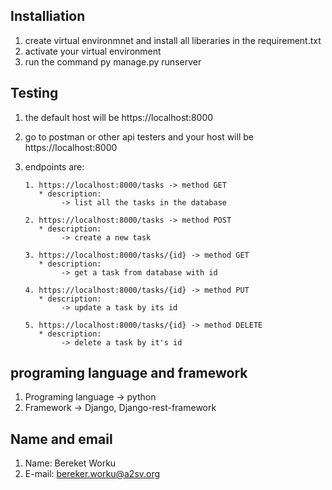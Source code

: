 ## Installiation

1. create virtual environmnet and install all liberaries in the requirement.txt
2. activate your virtual environment
3. run the command py manage.py runserver

## Testing

1. the default host will be https://localhost:8000
2. go to postman or other api testers and your host will be https://localhost:8000
3. endpoints are:

       1. https://localhost:8000/tasks -> method GET
          * description:
               -> list all the tasks in the database
   
       2. https://localhost:8000/tasks -> method POST
          * description:
               -> create a new task
   
       3. https://localhost:8000/tasks/{id} -> method GET
          * description:
               -> get a task from database with id
   
       4. https://localhost:8000/tasks/{id} -> method PUT
          * description:
               -> update a task by its id
   
       5. https://localhost:8000/tasks/{id} -> method DELETE
          * description:
               -> delete a task by it's id

## programing language and framework
1. Programing language -> python
2. Framework -> Django, Django-rest-framework

## Name and email
1. Name: Bereket Worku
2. E-mail: bereker.worku@a2sv.org